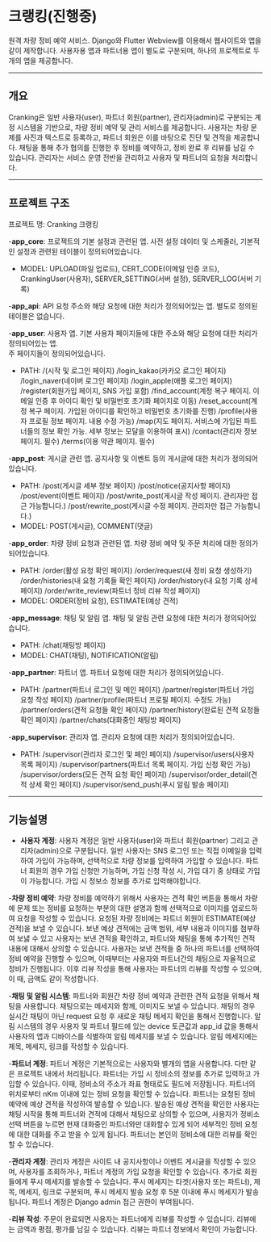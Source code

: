 # 크랭킹(진행중)

원격 차량 정비 예약 서비스.
Django와 Flutter Webview를 이용해서 웹사이트와 앱을 같이 제작합니다.
사용자용 앱과 파트너용 앱이 별도로 구분되며, 하나의 프로젝트로 두 개의 앱을 제공합니다.


---

## 개요

Cranking은 일반 사용자(user), 파트너 회원(partner), 관리자(admin)로 구분되는 계정 시스템을 기반으로, 차량 정비 예약 및 관리 서비스를 제공합니다.
사용자는 차량 문제를 사진과 텍스트로 등록하고, 파트너 회원은 이를 바탕으로 진단 및 견적을 제공합니다.
채팅을 통해 추가 협의를 진행한 후 정비를 예약하고, 정비 완료 후 리뷰를 남길 수 있습니다.
관리자는 서비스 운영 전반을 관리하고 사용자 및 파트너의 요청을 처리합니다.

---

## 프로젝트 구조

프로젝트 명: Cranking 크랭킹

-**app_core**:
프로젝트의 기본 설정과 관련된 앱. 사전 설정 데이터 및 스케줄러, 기본적인 설정과 관련된 테이블이 정의되어있습니다.
 - MODEL:
UPLOAD(파일 업로드), CERT_CODE(이메일 인증 코드), CrankingUser(사용자), SERVER_SETTING(서버 설정), SERVER_LOG(서버 기록)

-**app_api**:
API 요청 주소와 해당 요청에 대한 처리가 정의되어있는 앱. 별도로 정의된 테이블은 없습니다.

-**app_user**:
사용자 앱. 기본 사용자 페이지들에 대한 주소와 해당 요청에 대한 처리가 정의되어있는 앱.  
주 페이지들이 정의되어있습니다.
 - PATH:
/(시작 및 로그인 페이지)
/login_kakao(카카오 로그인 페이지)
/login_naver(네이버 로그인 페이지)
/login_apple(애플 로그인 페이지)
/register(회원가입 페이지, SNS 가입 포함)
/find_account(계정 복구 페이지. 이메일 인증 후 아이디 확인 및 비밀번호 초기화 페이지로 이동)
/reset_account(계정 복구 페이지. 가입된 아이디를 확인하고 비밀번호 초기화를 진행)
/profile(사용자 프로필 정보 페이지. 내용 수정 가능)
/map(지도 페이지. 서비스에 가입된 파트너들의 정보 확인 가능. 세부 정보는 모달을 이용하여 표시)
/contact(관리자 정보 페이지. 필수)
/terms(이용 약관 페이지. 필수)

-**app_post**:
게시글 관련 앱. 공지사항 및 이벤트 등의 게시글에 대한 처리가 정의되어있습니다.
 - PATH:
/post(게시글 세부 정보 페이지)
/post/notice(공지사항 페이지)
/post/event(이벤트 페이지)
/post/write_post(게시글 작성 페이지. 관리자만 접근 가능합니다.)
/post/rewrite_post(게시글 수정 페이지. 관리자만 접근 가능합니다.)
 - MODEL:
POST(게시글), COMMENT(댓글)

-**app_order**:
차량 정비 요청과 관련된 앱. 차량 정비 예약 및 주문 처리에 대한 정의가 되어있습니다.
 - PATH:
/order(활성 요청 확인 페이지)
/order/request(새 정비 요청 생성하기)
/order/histories(내 요청 기록들 확인 페이지)
/order/history(내 요청 기록 상세 페이지)
/order/write_review(파트너 정비 리뷰 작성 페이지)
 - MODEL:
ORDER(정비 요청), ESTIMATE(예상 견적)

-**app_message**:
채팅 및 알림 앱. 채팅 및 알림 관련 요청에 대한 처리가 정의되어있습니다.
 - PATH:
/chat(채팅방 페이지)
 - MODEL:
CHAT(채팅), NOTIFICATION(알림)

-**app_partner**:
파트너 앱. 파트너 요청에 대한 처리가 정의되어있습니다.
 - PATH:
/partner(파트너 로그인 및 메인 페이지)
/partner/register(파트너 가입 요청 작성 페이지)
/partner/profile(파트너 프로필 페이지. 수정도 가능)
/partner/orders(견적 요청들 확인 페이지)
/partner/history(완료된 견적 요청들 확인 페이지)
/partner/chats(대화중인 채팅방 페이지)


-**app_supervisor**:
관리자 앱. 관리자 요청에 대한 처리가 정의되어있습니다.
 - PATH:
/supervisor(관리자 로그인 및 페인 페이지)
/supervisor/users(사용자 목록 페이지)
/supervisor/partners(파트너 목록 페이지. 가입 신청 확인 가능)
/supervisor/orders(모든 견적 요청 확인 페이지)
/supervisor/order_detail(견적 상세 확인 페이지)
/supervisor/send_push(푸시 알림 발송 페이지)

---

## 기능설명

- **사용자 계정**:
사용자 계정은 일반 사용자(user)와 파트너 회원(partner) 그리고 관리자(admin)으로 구분됩니다. 일반 사용자는 SNS 로그인 또는 직접 이메일을 입력하여 가입이 가능하며, 선택적으로 차량 정보를 입력하여 가입할 수 있습니다. 파트너 회원의 경우 가입 신청만 가능하며, 가입 신청 작성 시, 가입 대기 중 상태로 가입이 가능합니다. 가입 시 정보소 정보를 추가로 입력해야합니다.

-**차량 정비 예약**:
차량 정비를 예약하기 위해서 사용자는 견적 확인 버튼을 통해서 차량에 문제 또는 정비를 요청하는 부분의 대한 설명과 함께 선택적으로 이미지를 업로드하여 요청을 작성할 수 있습니다.
요청된 차량 정비에는 파트너 회원이 ESTIMATE(예상 견적)을 보낼 수 있습니다. 보낸 예상 견적에는 금액 범위, 세부 내용과 이미지를 첨부하여 보냃 수 있고 사용자는 보낸 견적을 확인하고, 파트너와 채팅을 통해 추가적인 견적 내용에 대해서 상의할 수 있습니다.
사용자는 보낸 견적들 중 하나의 파트너를 선택하여 정비 예약을 진행할 수 있으며, 이때부터는 사용자와 파트너간의 채팅으로 자율적으로 정비가 진행됩니다.
이후 리뷰 작성을 통해 사용자는 파트너의 리뷰를 작성할 수 있으며, 이 때, 금액도 같이 작성합니다.

-**채팅 및 알림 시스템**:
파트너와 회원간 차량 정비 예약과 관련한 견적 요청을 위해서 채팅을 사용합니다. 채팅으로는 메세지와 함께, 이미지도 보낼 수 있습니다.
채팅의 경우 실시간 채팅이 아닌 request 요청 후 새로운 채팅 메세지 확인을 통해서 진행합니다.
알림 시스템의 경우 사용자 및 파트너 필드에 있는 device 토큰값과 app_id 값을 통해서 사용자의 앱과 디바이스를 식별하여 알림 메세지를 보낼 수 있습니다. 알림 메세지에는 제목, 메세지, 링크를 작성할 수 있습니다.

-**파트너 계정**:
파트너 계정은 기본적으로는 사용자와 별개의 앱을 사용합니다. 다만 같은 프로젝트 내에서 처리됩니다.
파트너는 가입 시 정비소의 정보를 추가로 입력하고 가입할 수 있습니다. 이때, 정비소의 주소가 좌표 형태로도 필드에 저장됩니다.
파트너의 위치로부터 nKm 이내에 있는 정비 요청을 확인할 수 있습니다. 파트너는 요청된 정비 예약에 예상 견적을 작성하여 발송할 수 있습니다.
발송된 예상 견적을 확인한 사용자는 채팅 시작을 통해 파트너와 견적에 대해서 채팅으로 상의할 수 있으며, 사용자가 정비소 선택 버튼을 누르면 현재 대화중인 파트너와만 대화할수 있게 되어 세부적인 정비 요청에 대한 대화를 주고 받을 수 있게 됩니다.
파트너는 본인의 정비소에 대한 리뷰를 확인할 수 있습니다.

-**관리자 계정**:
관리자 계정은 사이트 내 공지사항이나 이벤트 게시긇을 작성할 수 있으며, 사용자를 조회하거나, 파트너 계정의 가입 요청을 확인할 수 있습니다.
추가로 회원들에게 푸시 메세지를 발송할 수 있습니다. 푸시 메세지는 타겟(사용자 또는 파트너), 제목, 메세지, 링크로 구분되며, 푸시 메세지 발송 요청 후 5분 이내에 푸시 메세지가 발송됩니다.
파트너 계정은 Django admin 접근 권한이 부여됩니다.

-**리뷰 작성**:
주문이 완료되면 사용자는 파트너에게 리뷰를 작성할 수 있습니다. 리뷰에는 금액과 평점, 평가를 남길 수 있습니다.
리뷰는 파트너 정보에서 확인이 가능합니다.
